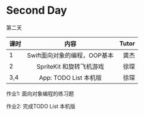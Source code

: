# Second Day

第二天

| 课时        | 内容           | Tutor  |
| ------------- |:-------------:| -----:|
| 1      | Swift面向对象的编程，OOP基本 | 龚杰 |
| 2      | SpriteKit 和旋转飞机游戏      |   徐琛 |
| 3,4 | App: TODO List 本机版      |    徐琛 |

作业1: 面向对象编程的练习题

作业2: 完成TODO List 本机版
